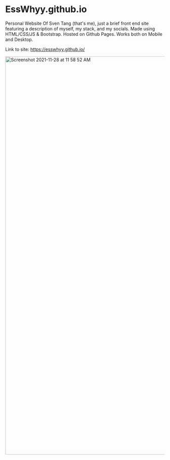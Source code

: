# EssWhyy.github.io
Personal Website Of Sven Tang (that's me), just a brief front end site featuring a description of myself, my stack, and my socials.
Made using HTML/CSS/JS & Bootstrap. Hosted on Github Pages. Works both on Mobile and Desktop.

Link to site:
https://esswhyy.github.io/

<img width="1259" alt="Screenshot 2021-11-28 at 11 58 52 AM" src="https://user-images.githubusercontent.com/39799639/143729104-fa9f02e2-c3cf-4e55-938f-7789cc384988.png">
